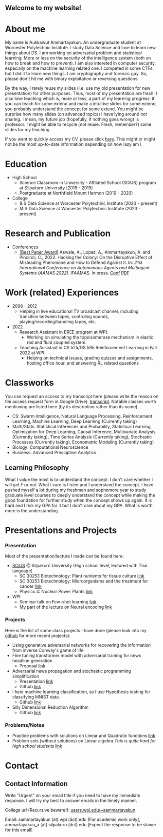 ## Welcome to my website!

# About me

My name is Aukkawut Ammartayakun. An undergraduate student at Worcester Polytechnic Institute. I study Data Science and love to learn new things about DS. I am working on adversarial problem and statistical learning. More or less on the security of the intelligence system (both on how to break and how to prevent). I am also intereted in computer security, especially on the machine learning related one. I competed in some CTFs, but I did it to learn new things. I am cryptography and forensic guy. So, please don't hit me with binary exploitation or reversing questions.

By the way, I rarely reuse my slides (i.e. use my old presentation for new presentation) for other purposes. Thus, most of my presentation are fresh. I also love teaching which is, more or less, a part of my learning progress: if you can teach for some extend and make a intuitive slides for some extend, you probably understand the concept for some extend. You might be surprise how many slides (on advanced topics) I have lying around not sharing. I mean, my future job (hopefully, if nothing goes wrong) is professor. I might be able to recycle (not reuse. Fresh, remember?) some slides for my teaching.

If you want to quickly access my CV, please click [here](./Aukkawut_CV.pdf). This might or might not be the most up-to-date information depending on how lazy am I. 

# Education

* High School
  * Science Classroom in University - Affliated School (SCiUS) program at Silpakorn University (2016 - 2019)
  * Postgraduate at Northfield Mount Hermon (2019 - 2020)
* College
  * B.S Data Science at Worcester Polytechnic Institute (2020 - present)
  * M.S Data Science at Worcester Polytechnic Institute (2023 - present)

# Research and Publication

* Conferences
  * [[Best Paper Award]](https://aamas2022-conference.auckland.ac.nz/awards/best-paper-and-demonstration/) Aswale, A., Lopez, A., Ammartayakun, A. and Pinciroli, C., 2022. Hacking the Colony: On the Disruptive Effect of Misleading Pheromone and How to Defend Against It. In: *21st International Conference on Autonomous Agents and Multiagent Systems (AAMAS 2022)*. IFAAMAS. In press. [Conf](https://aamas2022-conference.auckland.ac.nz/accepted/papers/) [PDF](https://arxiv.org/abs/2202.01808) 

# Work (related) Experiences
* 2008 - 2012
  * Helping in live educational TV broadcast channel, including transition between tapes, controling sounds, playing/recording/handling tapes, etc.
* 2022
  * Research Assistant in EREE program at WPI. 
    * Working on simulating the topoisomerase mechanism in elastic rod and fluid coupled system.
  * Teaching Assistant in CS 525/DS 595 Reinforcement Learning in Fall 2022 at WPI.
    * Helping on technical issues, grading quizzes and assignments, hosting office hour, and answering RL related questions

# Classworks

You can request an access to my transcript here (please write the reason on file access request form in Google Drive): [transcript](https://drive.google.com/file/d/1b3ABmwZHVLM2yhVOMYPU3Ey_2JBAIamR/view?usp=sharing). Notable classes worth mentioning are listed here (by its description rather than its name).

  *  CS: Swarm Intelligence, Natural Language Processing, Reinforcement Learning, Machine Learning, Deep Learning (Currently taking)
  *  Math/Stats: Statistical Inferences and Probability, Statistical Learning, Optimization for Deep Learning, Causal Inference, Multivariate Analysis (Currently taking), Time Series Analysis (Currently taking), Stochastic Processes (Currently taking), Econometric Modeling (Currently taking)
  *  Biology: Computational Neuroscience
  *  Business: Advanced Presciptive Analytics

## Learning Philosophy

What I value the most is to understand the concept. I don't care whether I will get F or not. What I care is I tried and I understand the concept. I have pushed myself a lot during my freshman and sophomore year to study graduate level courses to deeply understand the concept while making the good foundation for further study when the concept shows up again. It is hard and I risk my GPA for it but I don't care about my GPA. What is worth more is the understanding.

# Presentations and Projects

### Presentation

Most of the presentation/lecture I made can be found here:

* [SCiUS](http://scius.sc.su.ac.th/) @ Silpakorn University (High school level, lectured with Thai language)
  * SC 30253 Biotechnology: Plant nutrients for tissue culture [link](/collections/presentation/biotech_essential_nutrients.pdf)
  * SC 30253 Biotechnology: Microorganisms and the treatment for cancer [link](/collections/presentation/Medical_Biotech%20(2).pdf)
  * Physics 4: Nuclear Power Plants [link](/collections/presentation/L14NuclearPP_lq.pdf)
* WPI
  * Seminar talk on Few-shot learning [link](/collections/presentation/ds595_optimization.pdf)
  * My part of the lecture on Neural encoding [link](/collections/presentation/Neural_encoding_2ndHalf.pdf)

### Projects

Here is the list of some class projects I have done (please look into my [github](https://github.com/aukkawut/) for more recent projects):
  * Using generative adversarial networks for recovering the information from inverse Conway's game of life
  * Fine tuning transformer model with adversarial training for news headline generation
    * Proposal [link](/collections/presentation/ds595_proposal.pdf)
  * Adversarial news propagation and stochastic programming simplification
    * Presentation [link](/collections/presentation/oie559_final.pdf)
    * Github [link](https://github.com/aukkawut/AdversarialInformationCascade)
  * I hate machine learning classification, so I use Hypothesis testing for classifying MNIST data.
    * Github [link](https://github.com/aukkawut/IHateMLClassification)
  * Silly Dimensional Reduction Algorithm
    * Github [link](https://github.com/aukkawut/SillyDimensionalReduction) 
  
### Problems/Notes

* Practice problems with solutions on Linear and Quadratic functions [link](/collections/GenMath2022/practice_problems/Quadratic.pdf)
* Problem sets (without solutions) on Linear algebra *This is quite hard for high school students* [link](/collections/GenMath2022/practice_problems/LA1_Psets.pdf)


# Contact

## Contact Information

Write "Urgent" on your email title if you need to have my immediate response. I will try my best to answer emails in the timely manner.
 
College url (Recursive beware!): [users.wpi.edu/~aammartayakun](https://users.wpi.edu/~aammartayakun)

Email: aammartayakun (at) wpi (dot) edu [For academic work only], ammartayakun_a (at) silpakorn (dot) edu [Expect the response to be slower for this email]
